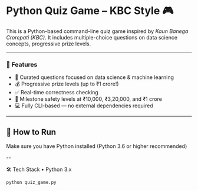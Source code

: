 # Python Quiz Game – KBC Style 🎮

This is a Python-based command-line quiz game inspired by *Kaun Banega Crorepati (KBC)*. It includes multiple-choice questions on data science concepts, progressive prize levels.

---

### 📌 Features

- 🧠 Curated questions focused on data science & machine learning
- 💰 Progressive prize levels (up to ₹1 crore!)
- ✅ Real-time correctness checking
- 🎯 Milestone safety levels at ₹10,000, ₹3,20,000, and ₹1 crore
- 💻 Fully CLI-based — no external dependencies required

---

## 🚀 How to Run

Make sure you have Python installed (Python 3.6 or higher recommended)

--

🛠️ Tech Stack
• Python 3.x

```bash
python quiz_game.py


